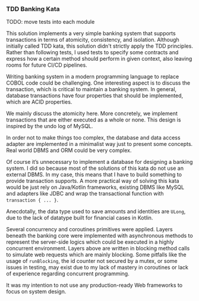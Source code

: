 ### TDD Banking Kata

TODO: move tests into each module

This solution implements a very simple banking system that supports transactions in terms of atomicity, consistency, and isolation. Although initially called TDD kata, this solution didn't strictly apply the TDD principles. Rather than following tests, I used tests to specify some contracts and express how a certain method should perform in given context, also leaving rooms for future CI/CD pipelines.

Writing banking system in a modern programming language to replace COBOL code could be challenging. One interesting aspect is to discuss the transaction, which is critical to maintain a banking system. In general, database transactions have four properties that should be implemented, which are ACID properties. 

We mainly discuss the atomicity here. More concretely, we implement transactions that are either executed as a whole or none. This design is inspired by the undo log of MySQL.

In order not to make things too complex, the database and data access adapter are implemented in a minimalist way just to present some concepts. Real world DBMS and ORM could be very complex.

Of course it’s unnecessary to implement a database for designing a banking system. I did so because most of the solutions of this kata do not use an external DBMS. In my case, this means that I have to build something to provide transaction supports. A more practical way of solving this kata would be just rely on Java/Kotlin frameworks, existing DBMS like MySQL and adapters like JDBC and wrap the transactional function with `transaction { ... }`.

Anecdotally, the data type used to save amounts and identities are `ULong`, due to the lack of datatype built for financial cases in Kotlin.

Several concurrency and coroutines primitives were applied. Layers beneath the banking core were implemented with asynchronous methods to represent the server-side logics which could be executed in a highly concurrent environment. Layers above are written in blocking method calls to simulate web requests which are mainly blocking. Some pitfalls like the usage of `runBlocking`, the id counter not secured by a mutex, or some issues in testing, may exist due to my lack of mastery in coroutines or lack of experience regarding concurrent programming.

It was my intention to not use any production-ready Web frameworks to focus on system design.

